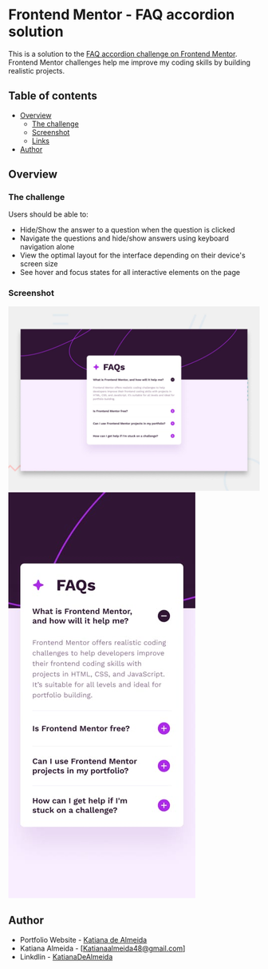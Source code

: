 # Frontend Mentor - FAQ accordion solution

This is a solution to the [FAQ accordion challenge on Frontend Mentor](https://www.frontendmentor.io/challenges/faq-accordion-wyfFdeBwBz). Frontend Mentor challenges help me improve my coding skills by building realistic projects. 

## Table of contents

- [Overview](#overview)
  - [The challenge](#the-challenge)
  - [Screenshot](#screenshot)
  - [Links](#links)
- [Author](#author)


## Overview

### The challenge

Users should be able to:

- Hide/Show the answer to a question when the question is clicked
- Navigate the questions and hide/show answers using keyboard navigation alone
- View the optimal layout for the interface depending on their device's screen size
- See hover and focus states for all interactive elements on the page

### Screenshot

![desktop-preview](design/desktop-preview.jpg)
![mobile-preview](design/mobile-design.jpg)

## Author

- Portfolio Website - [Katiana de Almeida](https://katiana-de-almeida.onrender.com/)
- Katiana Almeida - [Katianaalmeida48@gmail.com]
- Linkdlin - [KatianaDeAlmeida](https://www.linkedin.com/in/katiana-almeida-1731ba23a/)



